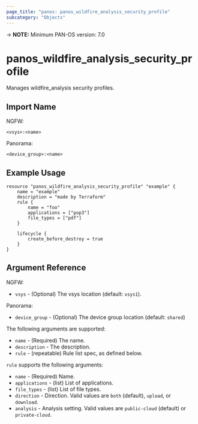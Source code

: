 ```yaml
---
page_title: "panos: panos_wildfire_analysis_security_profile"
subcategory: "Objects"
---
```


-> **NOTE:**  Minimum PAN-OS version: 7.0


# panos_wildfire_analysis_security_profile

Manages wildfire_analysis security profiles.


## Import Name

NGFW:

```shell
<vsys>:<name>
```

Panorama:

```shell
<device_group>:<name>
```


## Example Usage

```hcl
resource "panos_wildfire_analysis_security_profile" "example" {
    name = "example"
    description = "made by Terraform"
    rule {
        name = "foo"
        applications = ["pop3"]
        file_types = ["pdf"]
    }

    lifecycle {
        create_before_destroy = true
    }
}
```


## Argument Reference

NGFW:

* `vsys` - (Optional) The vsys location (default: `vsys1`).

Panorama:

* `device_group` - (Optional) The device group location (default: `shared`)

The following arguments are supported:

* `name` - (Required) The name.
* `description` - The description.
* `rule` - (repeatable) Rule list spec, as defined below.

`rule` supports the following arguments:

* `name` - (Required) Name.
* `applications` - (list) List of applications.
* `file_types` - (list) List of file types.
* `direction` - Direction.  Valid values are `both` (default),
  `upload`, or `download`.
* `analysis` - Analysis setting.  Valid values are `public-cloud` (default)
  or `private-cloud`.
